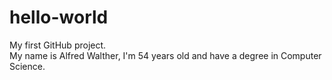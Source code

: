 # hello-world
My first GitHub project.  
My name is Alfred Walther, I'm 54 years old and have a degree in Computer Science.
